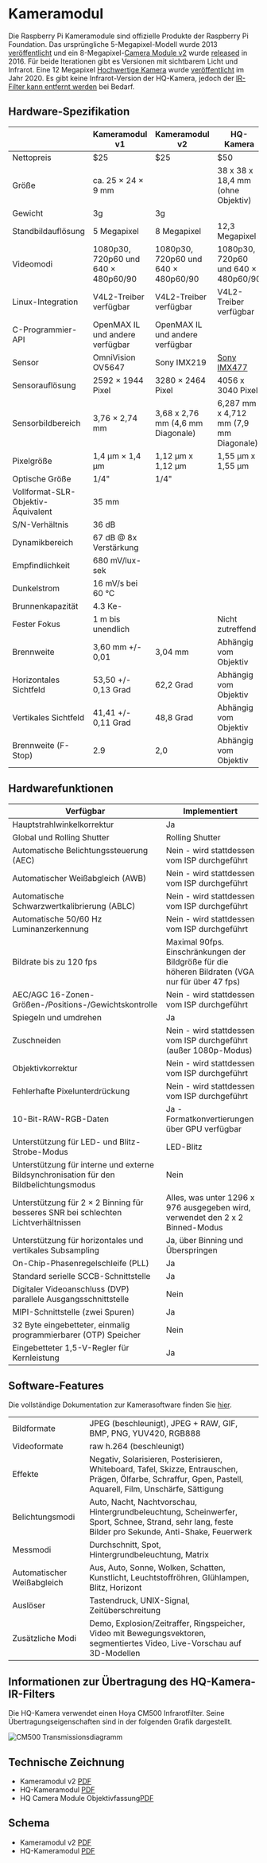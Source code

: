 # Kameramodul

Die Raspberry Pi Kameramodule sind offizielle Produkte der Raspberry Pi Foundation. Das ursprüngliche 5-Megapixel-Modell wurde 2013 [veröffentlicht](https://www.raspberrypi.org/blog/camera-board-available-for-sale/) und ein 8-Megapixel-[Camera Module v2](https://www.raspberrypi.org/products/camera-module-v2/) wurde [released](https://www.raspberrypi.org/blog/new-8-megapixel-camera-board-sale-25/) in 2016. Für beide Iterationen gibt es Versionen mit sichtbarem Licht und Infrarot. Eine 12 Megapixel [Hochwertige Kamera](https://www.raspberrypi.org/products/raspberry-pi-high-quality-camera/) wurde [veröffentlicht](https://www.raspberrypi.org/blog/new-product-raspberry-pi-high-quality-camera-on-sale-now-at-50/) im Jahr 2020. Es gibt keine Infrarot-Version der HQ-Kamera, jedoch der [IR-Filter kann entfernt werden](hqcam_filter_removal.md) bei Bedarf.

## Hardware-Spezifikation

| | Kameramodul v1 | Kameramodul v2 | HQ-Kamera |
| --- | --- | --- | --- |
| Nettopreis | $25 | $25 | $50 |
| Größe | ca. 25 × 24 × 9 mm | | 38 x 38 x 18,4 mm (ohne Objektiv) |
| Gewicht | 3g | 3g | |
| Standbildauflösung | 5 Megapixel | 8 Megapixel | 12,3 Megapixel |
| Videomodi | 1080p30, 720p60 und 640 × 480p60/90 | 1080p30, 720p60 und 640 × 480p60/90 | 1080p30, 720p60 und 640 × 480p60/90 |
| Linux-Integration | V4L2-Treiber verfügbar | V4L2-Treiber verfügbar | V4L2-Treiber verfügbar |
| C-Programmier-API | OpenMAX IL und andere verfügbar | OpenMAX IL und andere verfügbar | |
| Sensor | OmniVision OV5647 | Sony IMX219 | [Sony IMX477](https://www.sony-semicon.co.jp/products/common/pdf/IMX477-AACK_Flyer.pdf) |
| Sensorauflösung | 2592 × 1944 Pixel | 3280 × 2464 Pixel | 4056 x 3040 Pixel|
| Sensorbildbereich | 3,76 × 2,74 mm | 3,68 x 2,76 mm (4,6 mm Diagonale) | 6,287 mm x 4,712 mm (7,9 mm Diagonale) |
| Pixelgröße | 1,4 µm × 1,4 µm | 1,12 µm x 1,12 µm | 1,55 µm x 1,55 µm |
| Optische Größe | 1/4" | 1/4" | |
| Vollformat-SLR-Objektiv-Äquivalent | 35 mm | | |
| S/N-Verhältnis | 36 dB | | |
| Dynamikbereich | 67 dB @ 8x Verstärkung | | |
| Empfindlichkeit | 680 mV/lux-sek | | |
| Dunkelstrom | 16 mV/s bei 60 °C | | |
| Brunnenkapazität | 4.3 Ke- | | |
| Fester Fokus | 1 m bis unendlich | | Nicht zutreffend |
| Brennweite | 3,60 mm +/- 0,01 | 3,04 mm | Abhängig vom Objektiv |
| Horizontales Sichtfeld | 53,50 +/- 0,13 Grad | 62,2 Grad | Abhängig vom Objektiv|
| Vertikales Sichtfeld | 41,41 +/- 0,11 Grad | 48,8 Grad | Abhängig vom Objektiv |
| Brennweite (F-Stop) | 2.9 | 2,0 | Abhängig vom Objektiv |

## Hardwarefunktionen

| Verfügbar | Implementiert |
| --- | --- |
| Hauptstrahlwinkelkorrektur | Ja |
| Global und Rolling Shutter | Rolling Shutter |
| Automatische Belichtungssteuerung (AEC) | Nein - wird stattdessen vom ISP durchgeführt |
| Automatischer Weißabgleich (AWB) | Nein - wird stattdessen vom ISP durchgeführt |
| Automatische Schwarzwertkalibrierung (ABLC) | Nein - wird stattdessen vom ISP durchgeführt |
| Automatische 50/60 Hz Luminanzerkennung | Nein - wird stattdessen vom ISP durchgeführt |
| Bildrate bis zu 120 fps | Maximal 90fps. Einschränkungen der Bildgröße für die höheren Bildraten (VGA nur für über 47 fps) |
| AEC/AGC 16-Zonen-Größen-/Positions-/Gewichtskontrolle | Nein - wird stattdessen vom ISP durchgeführt |
| Spiegeln und umdrehen | Ja |
| Zuschneiden | Nein - wird stattdessen vom ISP durchgeführt (außer 1080p-Modus) |
| Objektivkorrektur | Nein - wird stattdessen vom ISP durchgeführt |
| Fehlerhafte Pixelunterdrückung | Nein - wird stattdessen vom ISP durchgeführt |
| 10-Bit-RAW-RGB-Daten | Ja - Formatkonvertierungen über GPU verfügbar |
| Unterstützung für LED- und Blitz-Strobe-Modus | LED-Blitz |
| Unterstützung für interne und externe Bildsynchronisation für den Bildbelichtungsmodus | Nein |
| Unterstützung für 2 × 2 Binning für besseres SNR bei schlechten Lichtverhältnissen | Alles, was unter 1296 x 976 ausgegeben wird, verwendet den 2 x 2 Binned-Modus |
| Unterstützung für horizontales und vertikales Subsampling | Ja, über Binning und Überspringen |
| On-Chip-Phasenregelschleife (PLL) | Ja |
| Standard serielle SCCB-Schnittstelle | Ja |
| Digitaler Videoanschluss (DVP) parallele Ausgangsschnittstelle | Nein |
| MIPI-Schnittstelle (zwei Spuren) | Ja |
| 32 Byte eingebetteter, einmalig programmierbarer (OTP) Speicher | Nein |
| Eingebetteter 1,5-V-Regler für Kernleistung | Ja |

## Software-Features

Die vollständige Dokumentation zur Kamerasoftware finden Sie [hier](../../raspbian/applications/camera.md).

| | |
| --- | --- |
| Bildformate | JPEG (beschleunigt), JPEG + RAW, GIF, BMP, PNG, YUV420, RGB888 |
| Videoformate | raw h.264 (beschleunigt) |
| Effekte | Negativ, Solarisieren, Posterisieren, Whiteboard, Tafel, Skizze, Entrauschen, Prägen, Ölfarbe, Schraffur, Gpen, Pastell, Aquarell, Film, Unschärfe, Sättigung |
| Belichtungsmodi |Auto, Nacht, Nachtvorschau, Hintergrundbeleuchtung, Scheinwerfer, Sport, Schnee, Strand, sehr lang, feste Bilder pro Sekunde, Anti-Shake, Feuerwerk |
| Messmodi | Durchschnitt, Spot, Hintergrundbeleuchtung, Matrix |
| Automatischer Weißabgleich | Aus, Auto, Sonne, Wolken, Schatten, Kunstlicht, Leuchtstoffröhren, Glühlampen, Blitz, Horizont |
| Auslöser | Tastendruck, UNIX-Signal, Zeitüberschreitung |
| Zusätzliche Modi | Demo, Explosion/Zeitraffer, Ringspeicher, Video mit Bewegungsvektoren, segmentiertes Video, Live-Vorschau auf 3D-Modellen |

## Informationen zur Übertragung des HQ-Kamera-IR-Filters

Die HQ-Kamera verwendet einen Hoya CM500 Infrarotfilter. Seine Übertragungseigenschaften sind in der folgenden Grafik dargestellt.

![CM500 Transmissionsdiagramm](./hoyacm500.png)

## Technische Zeichnung

- Kameramodul v2 [PDF](mechanisch/rpi_MECH_Camera2_2p1.pdf)
- HQ-Kameramodul [PDF](mechanisch/rpi_MECH_HQcamera_1p0.pdf)
- HQ Camera Module Objektivfassung[PDF](mechanisch/rpi_MECH_HQcamera_lensmount_1p0.pdf)
  
## Schema

- Kameramodul v2 [PDF](schematics/rpi_SCH_Camera2_2p1.pdf)
- HQ-Kameramodul [PDF](schematics/rpi_SCH_HQcamera_1p0.pdf)
